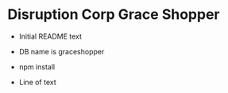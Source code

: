 # Disruption Corp Grace Shopper


- Initial README text

- DB name is graceshopper
- npm install
- Line of text
